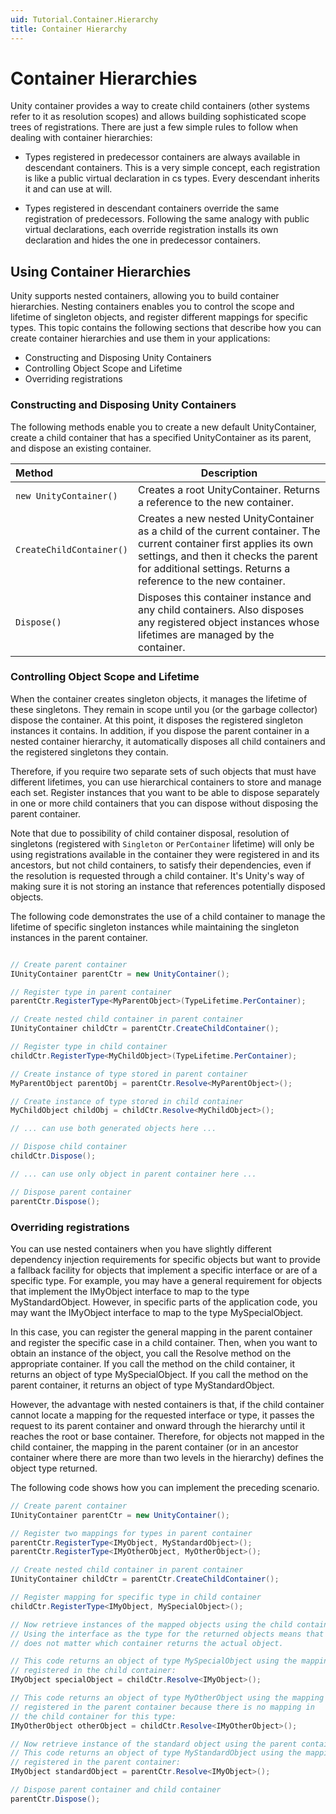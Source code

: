 ```yaml
---
uid: Tutorial.Container.Hierarchy
title: Container Hierarchy
---
```


# Container Hierarchies

Unity container provides a way to create child containers (other systems refer to it as resolution scopes) and allows building sophisticated scope trees of registrations. There are just a few simple rules to follow when dealing with container hierarchies:

* Types registered in predecessor containers are always available in descendant containers. This is a very simple concept, each registration is like a public virtual declaration in cs types. Every descendant inherits it and can use at will.

* Types registered in descendant containers override the same registration of predecessors. Following the same analogy with public virtual declarations, each override registration installs its own declaration and hides the one in predecessor containers.

## Using Container Hierarchies

Unity supports nested containers, allowing you to build container hierarchies. Nesting containers enables you to control the scope and lifetime of singleton objects, and register different mappings for specific types. This topic contains the following sections that describe how you can create container hierarchies and use them in your applications:

* Constructing and Disposing Unity Containers
* Controlling Object Scope and Lifetime
* Overriding registrations

### Constructing and Disposing Unity Containers

The following methods enable you to create a new default UnityContainer, create a child container that has a specified UnityContainer as its parent, and dispose an existing container.

| Method | Description |
|:-----| ----- |
|`new UnityContainer()`|Creates a root UnityContainer. Returns a reference to the new container.|
|`CreateChildContainer()`|Creates a new nested UnityContainer as a child of the current container. The current container first applies its own settings, and then it checks the parent for additional settings. Returns a reference to the new container.|
|`Dispose()`|Disposes this container instance and any child containers. Also disposes any registered object instances whose lifetimes are managed by the container.|

### Controlling Object Scope and Lifetime

When the container creates singleton objects, it manages the lifetime of these singletons. They remain in scope until you (or the garbage collector) dispose the container. At this point, it disposes the registered singleton instances it contains. In addition, if you dispose the parent container in a nested container hierarchy, it automatically disposes all child containers and the registered singletons they contain.

Therefore, if you require two separate sets of such objects that must have different lifetimes, you can use hierarchical containers to store and manage each set. Register instances that you want to be able to dispose separately in one or more child containers that you can dispose without disposing the parent container.

Note that due to possibility of child container disposal, resolution of singletons (registered with `Singleton` or `PerContainer` lifetime) will only be using registrations available in the container they were registered in and its ancestors, but not child containers, to satisfy their dependencies, even if the resolution is requested through a child container. It's Unity's way of making sure it is not storing an instance that references potentially disposed objects.

The following code demonstrates the use of a child container to manage the lifetime of specific singleton instances while maintaining the singleton instances in the parent container.

```cs

// Create parent container
IUnityContainer parentCtr = new UnityContainer();

// Register type in parent container
parentCtr.RegisterType<MyParentObject>(TypeLifetime.PerContainer);

// Create nested child container in parent container
IUnityContainer childCtr = parentCtr.CreateChildContainer();

// Register type in child container
childCtr.RegisterType<MyChildObject>(TypeLifetime.PerContainer);

// Create instance of type stored in parent container
MyParentObject parentObj = parentCtr.Resolve<MyParentObject>();

// Create instance of type stored in child container
MyChildObject childObj = childCtr.Resolve<MyChildObject>();

// ... can use both generated objects here ...

// Dispose child container
childCtr.Dispose();

// ... can use only object in parent container here ...

// Dispose parent container
parentCtr.Dispose();
```

### Overriding registrations

You can use nested containers when you have slightly different dependency injection requirements for specific objects but want to provide a fallback facility for objects that implement a specific interface or are of a specific type. For example, you may have a general requirement for objects that implement the IMyObject interface to map to the type MyStandardObject. However, in specific parts of the application code, you may want the IMyObject interface to map to the type MySpecialObject.

In this case, you can register the general mapping in the parent container and register the specific case in a child container. Then, when you want to obtain an instance of the object, you call the Resolve method on the appropriate container. If you call the method on the child container, it returns an object of type MySpecialObject. If you call the method on the parent container, it returns an object of type MyStandardObject.

However, the advantage with nested containers is that, if the child container cannot locate a mapping for the requested interface or type, it passes the request to its parent container and onward through the hierarchy until it reaches the root or base container. Therefore, for objects not mapped in the child container, the mapping in the parent container (or in an ancestor container where there are more than two levels in the hierarchy) defines the object type returned.

The following code shows how you can implement the preceding scenario.

```cs
// Create parent container
IUnityContainer parentCtr = new UnityContainer();

// Register two mappings for types in parent container
parentCtr.RegisterType<IMyObject, MyStandardObject>();
parentCtr.RegisterType<IMyOtherObject, MyOtherObject>();

// Create nested child container in parent container
IUnityContainer childCtr = parentCtr.CreateChildContainer();

// Register mapping for specific type in child container
childCtr.RegisterType<IMyObject, MySpecialObject>();

// Now retrieve instances of the mapped objects using the child container.
// Using the interface as the type for the returned objects means that it
// does not matter which container returns the actual object.

// This code returns an object of type MySpecialObject using the mapping
// registered in the child container:
IMyObject specialObject = childCtr.Resolve<IMyObject>();

// This code returns an object of type MyOtherObject using the mapping
// registered in the parent container because there is no mapping in 
// the child container for this type:
IMyOtherObject otherObject = childCtr.Resolve<IMyOtherObject>();

// Now retrieve instance of the standard object using the parent container.
// This code returns an object of type MyStandardObject using the mapping
// registered in the parent container:
IMyObject standardObject = parentCtr.Resolve<IMyObject>();

// Dispose parent container and child container
parentCtr.Dispose();
```
